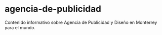 # agencia-de-publicidad
Contenido informativo sobre Agencia de Publicidad y Diseño en Monterrey para el mundo.
